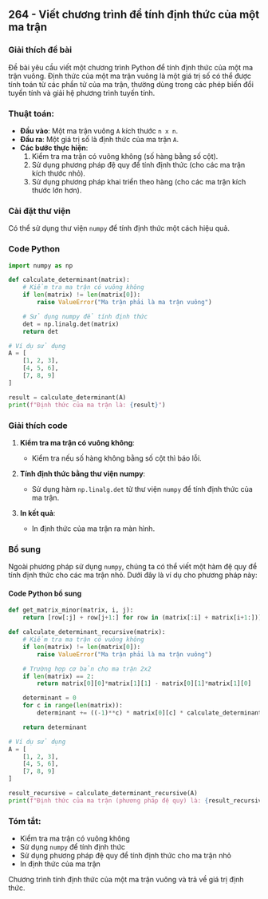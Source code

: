 ## 264 - Viết chương trình để tính định thức của một ma trận

### Giải thích đề bài

Đề bài yêu cầu viết một chương trình Python để tính định thức của một ma trận vuông. Định thức của một ma trận vuông là một giá trị số có thể được tính toán từ các phần tử của ma trận, thường dùng trong các phép biến đổi tuyến tính và giải hệ phương trình tuyến tính.

### Thuật toán:

- **Đầu vào**: Một ma trận vuông `A` kích thước `n x n`.
- **Đầu ra**: Một giá trị số là định thức của ma trận `A`.
- **Các bước thực hiện**:
  1. Kiểm tra ma trận có vuông không (số hàng bằng số cột).
  2. Sử dụng phương pháp đệ quy để tính định thức (cho các ma trận kích thước nhỏ).
  3. Sử dụng phương pháp khai triển theo hàng (cho các ma trận kích thước lớn hơn).

### Cài đặt thư viện

Có thể sử dụng thư viện `numpy` để tính định thức một cách hiệu quả.

### Code Python

```python
import numpy as np

def calculate_determinant(matrix):
    # Kiểm tra ma trận có vuông không
    if len(matrix) != len(matrix[0]):
        raise ValueError("Ma trận phải là ma trận vuông")

    # Sử dụng numpy để tính định thức
    det = np.linalg.det(matrix)
    return det

# Ví dụ sử dụng
A = [
    [1, 2, 3],
    [4, 5, 6],
    [7, 8, 9]
]

result = calculate_determinant(A)
print(f"Định thức của ma trận là: {result}")
```

### Giải thích code

1. **Kiểm tra ma trận có vuông không**:

   - Kiểm tra nếu số hàng không bằng số cột thì báo lỗi.

2. **Tính định thức bằng thư viện numpy**:

   - Sử dụng hàm `np.linalg.det` từ thư viện `numpy` để tính định thức của ma trận.

3. **In kết quả**:
   - In định thức của ma trận ra màn hình.

### Bổ sung

Ngoài phương pháp sử dụng `numpy`, chúng ta có thể viết một hàm đệ quy để tính định thức cho các ma trận nhỏ. Dưới đây là ví dụ cho phương pháp này:

#### Code Python bổ sung

```python
def get_matrix_minor(matrix, i, j):
    return [row[:j] + row[j+1:] for row in (matrix[:i] + matrix[i+1:])]

def calculate_determinant_recursive(matrix):
    # Kiểm tra ma trận có vuông không
    if len(matrix) != len(matrix[0]):
        raise ValueError("Ma trận phải là ma trận vuông")

    # Trường hợp cơ bản cho ma trận 2x2
    if len(matrix) == 2:
        return matrix[0][0]*matrix[1][1] - matrix[0][1]*matrix[1][0]

    determinant = 0
    for c in range(len(matrix)):
        determinant += ((-1)**c) * matrix[0][c] * calculate_determinant_recursive(get_matrix_minor(matrix, 0, c))

    return determinant

# Ví dụ sử dụng
A = [
    [1, 2, 3],
    [4, 5, 6],
    [7, 8, 9]
]

result_recursive = calculate_determinant_recursive(A)
print(f"Định thức của ma trận (phương pháp đệ quy) là: {result_recursive}")
```

### Tóm tắt:

- Kiểm tra ma trận có vuông không
- Sử dụng `numpy` để tính định thức
- Sử dụng phương pháp đệ quy để tính định thức cho ma trận nhỏ
- In định thức của ma trận

Chương trình tính định thức của một ma trận vuông và trả về giá trị định thức.
